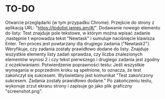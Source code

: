 # TO-DO
Otwarcie przeglądarki (w tym przypadku Chrome).
Przejście do strony z aplikacją URL: "https://todolist.james.am/#/".
Dodawanie nowego elementu do listy: Test znajduje pole tekstowe, w którym można wpisać zadanie ,następnie t wprowadza tekst "Newtask" i sumuluje naciśnięcie klawisza Enter. Ten proces jest powtarzany dla drugiego zadania ("Newtask2").
Weryfikuje, czy zadania zostały prawidłowo dodane do listy.
Znajduje wszystkie elementy listy zadań sprawdza, czy liczba znalezionych elementów wynosi 2 i czy tekst pierwszego i drugiego zadania jest zgodny z oczekiwaniami.
Potwierdzenie poprawności testu: Jeśli wszystkie wymagania w poprzednim kroku są spełnione, to oznacza, że test zakończył się sukcesem. Wyświetlany jest komunikat "Test zakończony sukcesem. Zadania zostały prawidłowo dodane."
Po zakończeniu testu, wykonuje zrzut ekranu strony i zapisuje go jako plik graficzny "screenshot.png".
